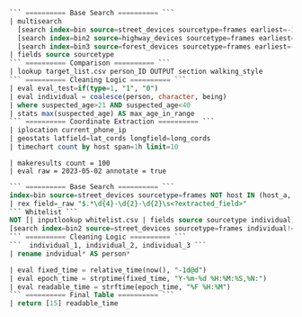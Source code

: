 
```sql
``` ========== Base Search ========== ```
| multisearch
  [search index=bin source=street_devices sourcetype=frames earliest=-1d@d latest=now()]
  [search index=bin2 source=highway_devices sourcetype=frames earliest=-1d@d latest=now()]
  [search index=bin3 source=forest_devices sourcetype=frames earliest=-1d@d latest=now()]
| fields source sourcetype
``` ========== Comparison ========== ```
| lookup target_list.csv person_ID OUTPUT section walking_style
``` ========== Cleaning Logic ========== ```
| eval eval_test=if(type=1, "1", "0")
| eval individual = coalesce(person, character, being)
| where suspected_age>21 AND suspected_age<40
| stats max(suspected_age) AS max_age_in_range
``` ========== Coordinate Extraction ========== ```
| iplocation current_phone_ip
| geostats latfield=lat_cords longfield=long_cords
| timechart count by host span=1h limit=10
```

```
| makeresults count = 100
| eval raw = 2023-05-02 annotate = true

```

```sql
``` ========== Base Search ========== ```
index=bin source=street_devices sourcetype=frames NOT host IN (host_a, host_b, host_c) earliest=-1mon@mon latest=-5d@d+5m+40s
| rex field=_raw "$.*\d{4}-\d{2}-\d{2}\s<?extracted_field>"
``` Whitelist ```
NOT [| inputlookup whitelist.csv | fields source sourcetype individual]
[search index=bin2 source=street_devices sourcetype=frames individual!=A* | fields individual]
``` ========== Cleaning Logic ========== ```
```  individual_1, individual_2, individual_3 ```
| rename indvidual* AS person*

| eval fixed_time = relative_time(now(), "-1d@d")
| eval epoch_time = strptime(fixed_time, "Y-%m-%d %H:%M:%S,%N:")
| eval readable_time = strftime(epoch_time, "%F %H:%M")
``` ========== Final Table ========== ```
| return [15] readable_time
```

